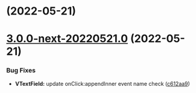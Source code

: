 # [](https://github.com/vuetifyjs/vuetify/compare/v3.0.0-next-20220521.0...v) (2022-05-21)



# [3.0.0-next-20220521.0](https://github.com/vuetifyjs/vuetify/compare/v3.0.0-beta.2...v3.0.0-next-20220521.0) (2022-05-21)


### Bug Fixes

* **VTextField:** update onClick:appendInner event name check ([c612aa9](https://github.com/vuetifyjs/vuetify/commit/c612aa993e319b266b5d9a306fd4df164b3b7293))



